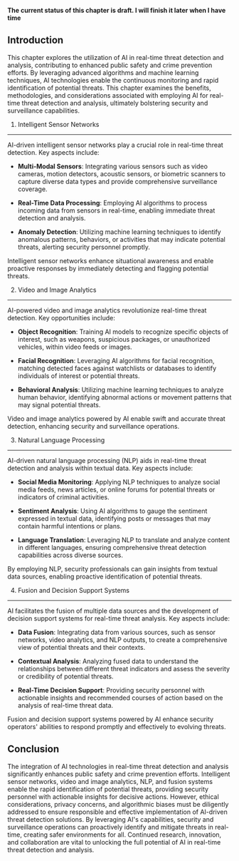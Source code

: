 **The current status of this chapter is draft. I will finish it later when I have time**

Introduction
------------

This chapter explores the utilization of AI in real-time threat detection and analysis, contributing to enhanced public safety and crime prevention efforts. By leveraging advanced algorithms and machine learning techniques, AI technologies enable the continuous monitoring and rapid identification of potential threats. This chapter examines the benefits, methodologies, and considerations associated with employing AI for real-time threat detection and analysis, ultimately bolstering security and surveillance capabilities.

1. Intelligent Sensor Networks
------------------------------

AI-driven intelligent sensor networks play a crucial role in real-time threat detection. Key aspects include:

* **Multi-Modal Sensors**: Integrating various sensors such as video cameras, motion detectors, acoustic sensors, or biometric scanners to capture diverse data types and provide comprehensive surveillance coverage.

* **Real-Time Data Processing**: Employing AI algorithms to process incoming data from sensors in real-time, enabling immediate threat detection and analysis.

* **Anomaly Detection**: Utilizing machine learning techniques to identify anomalous patterns, behaviors, or activities that may indicate potential threats, alerting security personnel promptly.

Intelligent sensor networks enhance situational awareness and enable proactive responses by immediately detecting and flagging potential threats.

2. Video and Image Analytics
----------------------------

AI-powered video and image analytics revolutionize real-time threat detection. Key opportunities include:

* **Object Recognition**: Training AI models to recognize specific objects of interest, such as weapons, suspicious packages, or unauthorized vehicles, within video feeds or images.

* **Facial Recognition**: Leveraging AI algorithms for facial recognition, matching detected faces against watchlists or databases to identify individuals of interest or potential threats.

* **Behavioral Analysis**: Utilizing machine learning techniques to analyze human behavior, identifying abnormal actions or movement patterns that may signal potential threats.

Video and image analytics powered by AI enable swift and accurate threat detection, enhancing security and surveillance operations.

3. Natural Language Processing
------------------------------

AI-driven natural language processing (NLP) aids in real-time threat detection and analysis within textual data. Key aspects include:

* **Social Media Monitoring**: Applying NLP techniques to analyze social media feeds, news articles, or online forums for potential threats or indicators of criminal activities.

* **Sentiment Analysis**: Using AI algorithms to gauge the sentiment expressed in textual data, identifying posts or messages that may contain harmful intentions or plans.

* **Language Translation**: Leveraging NLP to translate and analyze content in different languages, ensuring comprehensive threat detection capabilities across diverse sources.

By employing NLP, security professionals can gain insights from textual data sources, enabling proactive identification of potential threats.

4. Fusion and Decision Support Systems
--------------------------------------

AI facilitates the fusion of multiple data sources and the development of decision support systems for real-time threat analysis. Key aspects include:

* **Data Fusion**: Integrating data from various sources, such as sensor networks, video analytics, and NLP outputs, to create a comprehensive view of potential threats and their contexts.

* **Contextual Analysis**: Analyzing fused data to understand the relationships between different threat indicators and assess the severity or credibility of potential threats.

* **Real-Time Decision Support**: Providing security personnel with actionable insights and recommended courses of action based on the analysis of real-time threat data.

Fusion and decision support systems powered by AI enhance security operators' abilities to respond promptly and effectively to evolving threats.

Conclusion
----------

The integration of AI technologies in real-time threat detection and analysis significantly enhances public safety and crime prevention efforts. Intelligent sensor networks, video and image analytics, NLP, and fusion systems enable the rapid identification of potential threats, providing security personnel with actionable insights for decisive actions. However, ethical considerations, privacy concerns, and algorithmic biases must be diligently addressed to ensure responsible and effective implementation of AI-driven threat detection solutions. By leveraging AI's capabilities, security and surveillance operations can proactively identify and mitigate threats in real-time, creating safer environments for all. Continued research, innovation, and collaboration are vital to unlocking the full potential of AI in real-time threat detection and analysis.
